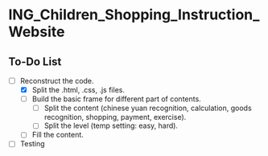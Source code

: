 # ING_Children_Shopping_Instruction_Website
## To-Do List
- [ ] Reconstruct the code.
  - [x] Split the .html, .css, .js files.
  - [ ] Build the basic frame for different part of contents.
    - [ ] Split the content (chinese yuan recognition, calculation, goods recognition, shopping, payment, exercise).
    - [ ] Split the level (temp setting: easy, hard).
  - [ ] Fill the content.
- [ ] Testing